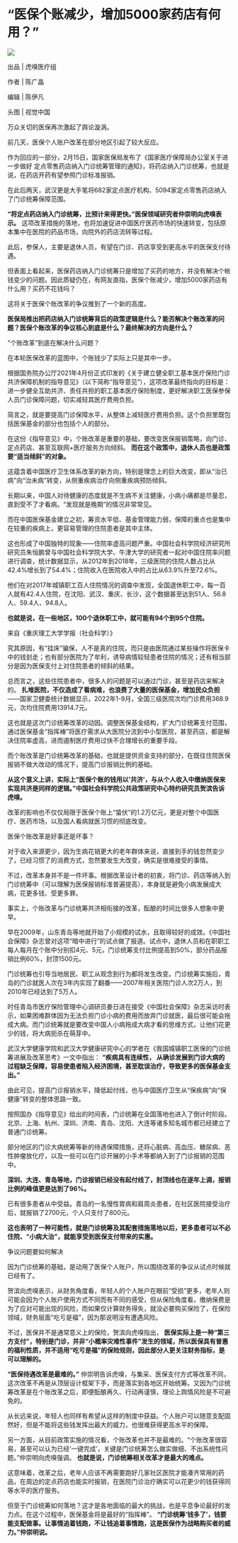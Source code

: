 # “医保个账减少，增加5000家药店有何用？”

![](https://inews.gtimg.com/newsapp_bt/0/15672086517/1000)

出品 | 虎嗅医疗组

作者 | 陈广晶

编辑 | 陈伊凡

头图 | 视觉中国

万众关切的医保再次激起了舆论漩涡。

前几天，医保个人账户改革在部分地区引起了较大反应。

作为回应的一部分，2月15日，国家医保局发布了《国家医疗保障局办公室关于进一步做好
定点零售药店纳入门诊统筹管理的通知》，将药店纳入门诊统筹，也就是说，在药店开药有望参照门诊标准报销。

在此后两天，武汉更是大手笔将682家定点医疗机构、5094家定点零售药店纳入了门诊统筹保障范围。

**“将定点药店纳入门诊统筹，比预计来得更快。”医保领域研究者仲崇明向虎嗅表示。**
这项改革措施的落地，也将加速促进中国医疗医药市场的快速转变，包括原本集中在医院的药品市场，向院外的药店流转等过程。

此后，参保人，主要是退休人员，有望在门诊、药店享受到更高水平的医保支付待遇。

但表面上看起来，医保药店纳入门诊统筹只是增加了买药的地方，并没有解决个帐钱变少的问题。因此质疑仍在，有网友直指，医保个账减少，增加5000家药店有什么用？买药不花钱吗？

这将关于医保个账改革的争议推到了一个新的高度。

**医保局推出把药店纳入门诊统筹背后的政策逻辑是什么？能否解决个账改革的问题？医保个账改革的争议核心到底是什么？最终解决的方向是什么？**

“个账改革”到底在解决什么问题？

在本轮医保改革的蓝图中，个账钱少了实际上只是其中一步。

根据国务院办公厅2021年4月份正式印发的《关于建立健全职工基本医疗保险门诊共济保障机制的指导意见》（以下简称“指导意见”），这项改革最终指向的目标是：进一步健全互助共济、责任共担的职工基本医疗保险制度，更好解决职工医保参保人员门诊保障问题，切实减轻其医疗费用负担。

简言之，就是要提高门诊保障水平，从整体上减轻医疗费用负担。这个负担里既包括医保基金的部分也包括个人的部分。

在这份《指导意见》中，个账改革是重要的基础，要改变医保报销策略，向门诊、定点药店、甚至互联网+医疗服务方向倾斜。
**而在这个政策中，退休人员也是政策要“适当倾斜”的对象。**

这蕴含着中国医疗卫生体系改革的新方向，特别是理念上的巨大改变，即从“治已病”向“治未病”转变，从侧重疾病治疗向侧重疾病预防倾斜。

长期以来，中国人对待健康的态度就是不生病不关注健康，小病小痛都是尽量忍，直到受不了才看病。“发现就是晚期”的情况非常常见。

而在中国医保基金建立之初，筹资水平低、基金管理能力弱，保障的重点也是集中在较重的疾病上，更容易管理的住院患者是其中主体。

这也形成了中国独特的现象——住院率虚高问题严重。中国社会科学院经济研究所研究员朱恒鹏曾与中国社会科学院大学、牛津大学的研究者一起对中国住院率问题进行调查，统计数据显示，从2012年到2018年，三级医院的住院人数占比从42.4%增长到了54.4%；住院收入在医院收入中的占比从63.9%升至72.6%。

他们在对2017年城镇职工百人住院情况的调查中发现，全国退休职工中，每一百人就有42.4人住院，在沈阳、武汉、重庆、长沙，这个数据甚至达到51人、56.8人、59.4人、94.8人。

**也就是说，在一些地区，100个退休职工中，就可能有94个到95个住院。**

来自《重庆理工大学学报（社会科学）》

究其原因，有“挂床”骗保，人不是真的住院，而只是由医院通过某些操作将医保卡中的钱划走；也有部分医院为了牟利，诱导病情较轻患者住院的情况；还有相当部分是因为医保支付上对住院患者的倾斜的结果。

总而言之，这些住院患者中，很多人的问题是可以通过门诊，甚至是药店来解决的。 **扎堆医院，不仅造成了看病难，也浪费了大量的医保基金，增加民众负担**
——国家卫健委统计数据显示，2022年1-9月，全国三级医院次均门诊费用368.9元，次均住院费用13914.7元。

这也就是这次门诊统筹改革的动因。调整医保基金结构，扩大门诊统筹支付范围，通过医保基金“指挥棒”将医疗需求从大医院分流到中小型医院，甚至药店，都是解决住院率虚高，进而遏制医疗费用过快不合理增长的重要手段。

而个账改革是门诊统筹改革的基础，也就是提供资金支持的部分，在既往住院医保报销不做大改动的情况下，提高门诊报销比例的基础。

**从这个意义上讲，实际上“医保个账的钱用以’共济’，与从个人收入中缴纳医保来实现共济是同样的逻辑。”中国社会科学院公共政策研究中心特约研究员贺滨告诉虎嗅。**

改革的影响也不仅仅局限于医保个账上“蛰伏”的1.2万亿元，更是对整个中国医疗、医药市场，以及国人看病就医习惯的彻底改变。

医保个账改革是好事还是坏事？

对于收入来源更少，因为生病花销更大的老年群体来说，直接到手的钱忽然变少了，已经习惯了的消费方式，忽然要发生大改变，确实是很难接受的事情。

不过，改革本身并不是一件坏事。根据改革设计者的初衷，将门诊、药店等纳入到门诊统筹中（可以理解为医保报销标准普遍提高），本身就是避免小病发展成大病，花更多钱、受更多罪。

事实上，个账改革与门诊统筹共济相衔接的改革，酝酿的时间比很多人想象中更早。

早在2009年，山东青岛等地就开始了小规模的试水，且取得较好的成效。《中国社会保障》杂志曾对这项“暗中进行”的试点做了报道。试点中，退休人员和在职职工每人每月在个账中分别扣4元、5元，门诊统筹支付比例提高到50%，部分药品报销比例60%，封顶1500元。

门诊统筹也引导当地居民、职工从观念到行为都将发生改变。门诊统筹实施后，青岛的门诊就医人次在3年内实现了翻番——2007年相关医院门诊人次2万人，到2010年已经达到了5万人。

时任青岛市医疗保险管理中心调研员姜日进在接受《中国社会保障》杂志采访时表示，如果困难群体因为无法负担门诊小病的费用而放弃门诊就医，最后很可能会拖成大病。而门诊统筹就是要改变中国人小病拖成大病才看的思维方式，让他们花更少的钱，将大病扼杀在萌芽中。

武汉大学健康学院和武汉大学健康研究中心的学者在《我国城镇职工医保的门诊统筹进展及改革思考》一文中指出： **“疾病具有连续性，
从确诊发展到门诊大病的过程缺乏保障，容易使患者陷入经济困境，甚至耽误治疗，导致更多的医保基金支出。”**

由此可见，提高门诊报销水平，降低起付线，也与中国医疗卫生从“保疾病”向“保健康”转变的整体思路一致。

按照国办《指导意见》给出的时间表，门诊统筹在全国落地也进入了倒计时阶段。北京、上海、杭州、深圳、济南、青岛、沈阳、大连等诸多知名城市都已经建立了普通门诊统筹。

部分地区的门诊大病统筹等新的待遇保障措施，还将心脏病、高血压、糖尿病、恶性肿瘤放化疗，以及一些可以在门诊开展的小手术等都纳入到了门诊报销的范围中。

**深圳、大连、青岛等地，门诊报销已经没有起付线了，封顶线也在逐年上调，报销比例的峰值更是达到了96%。**

已有很多患者从中受益。青岛的一名慢性胃病和肩周炎患者，在社区医院接受治疗后，就报销了2700元，个人只支付了800元。

**这也表明了一种可能性，就是门诊统筹及其配套措施落地以后，更多患者可以不必住院、“小病大治”，就能享受到医保支付带来的实惠。**

争议问题要如何解决

因为门诊统筹的基础，是动用了医保个人账户，所以围绕改革的争议从试点时候就已经有了。

贺滨向虎嗅表示，从财务角度看，年轻人的个人账户在眼前“受损”更多，老年人则可能会因为个人账户使用方式不同而有不同的感受，但从保险角度看，缴纳保费是为了应对可能出现的风险，而如果仅计算财务得失，就没必要购买保险了，在保险领域，财务层面“吃亏是福”，因为那说明没有遭遇风险。

不过，医保并不是通常意义上的保险，贺滨向虎嗅指出，
**医保实际上是一种“第三方支付”，特别是门诊，并非“小概率灾难性事件”发生的领域，所以医保具有普惠的福利性质，并不适用“吃亏是福”的保险规则，因此部分人更关注财务指标，是可以理解的。**

**“医保待遇改革是最难的。”**
仲崇明告诉虎嗅，与集采、医保支付方式等改革不同，这次改革不再是从顶层设计框架下手，而是落实到各地区开始统筹。又因为门诊统筹改革是在个账改革之后，即便酝酿再久、行动再谨慎，理论上舆情风险是不可避免的。

从长远来说，年轻人也同样有希望从这样的制度中获益。个人账户可以随意支配固然好，但是不能将这些钱发挥出最大的威力，也很难获得更高水平的保障。

另一方面，从目前政策实施的情况看，个账改革也并不是最难的。“个账改革很容易，甚至可以认为已经‘一键完成’，关键是门诊统筹怎么做实做细、不出系统性问题。”仲崇明向虎嗅强调。
**也就是说，门诊统筹相关改革才是最大的难点。**

这意味着，改革之后，老年人应该不再需要跑好几家社区医院才能凑齐常用的药品，在周边的定点药店也能实时报销，在医院门诊治疗确实可以花更少的钱获得同等水平的医疗服务。

但至于门诊统筹如何落地？这才是各地面临的最大的挑战，也是平息争论最好的发力点。在这个过程中，医保基金将是最好的“指挥棒”。
**“门诊统筹‘钱多了’，钱要能支配做事。让事情追着钱跑，不让钱追着事情跑，这是医保作为战略购买者的威力。”仲崇明说。**

